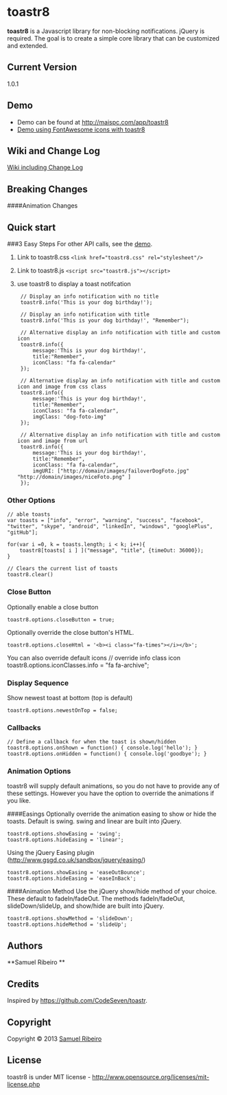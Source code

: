 # toastr8
**toastr8** is a Javascript library for non-blocking notifications. jQuery is required. The goal is to create a simple core library that can be customized and extended.


## Current Version
1.0.1


## Demo
- Demo can be found at http://maispc.com/app/toastr8
- [Demo using FontAwesome icons with toastr8](http://plnkr.co/edit/6W9URNyyp2ItO4aUWzBB?p=preview)


## Wiki and Change Log
[Wiki including Change Log](http://maispc.com/app/toastr8/wiki)

## Breaking Changes
 
####Animation Changes

## Quick start

###3 Easy Steps
For other API calls, see the [demo](http://maispc.com/app/toastr8).

1. Link to toastr8.css `<link href="toastr8.css" rel="stylesheet"/>`

2. Link to toastr8.js `<script src="toastr8.js"></script>`

3. use toastr8 to display a toast notifcation

		// Display an info notification with no title
		toastr8.info('This is your dog birthday!');
		
		// Display an info notification with title
		toastr8.info('This is your dog birthday!', "Remember");
		
		// Alternative display an info notification with title and custom icon
		toastr8.info({
			message:'This is your dog birthday!', 
			title:"Remember",
			iconClass: "fa fa-calendar"
		});
		
		// Alternative display an info notification with title and custom icon and image from css class
		toastr8.info({
			message:'This is your dog birthday!', 
			title:"Remember",
			iconClass: "fa fa-calendar",
			imgClass: "dog-foto-img"
		});
		
		// Alternative display an info notification with title and custom icon and image from url
		toastr8.info({
			message:'This is your dog birthday!', 
			title:"Remember",
			iconClass: "fa fa-calendar",
			imgURI: ["http://domain/images/failoverDogFoto.jpg" "http://domain/images/niceFoto.png" ]
		});


### Other Options
	// able toasts
	var toasts = ["info", "error", "warning", "success", "facebook", "twitter", "skype", "android", "linkedIn", "windows", "googlePlus", "gitHub"];
	
	for(var i =0, k = toasts.length; i < k; i++){
		toastr8[toasts[ i ] ]("message", "title", {timeOut: 36000});
	}
		
	// Clears the current list of toasts
	toastr8.clear()

	
### Close Button
Optionally enable a close button

    toastr8.options.closeButton = true;

Optionally override the close button's HTML. 

    toastr8.options.closeHtml = '<b><i class="fa-times"></i></b>';

You can also override default icons
	// override info class icon
   toastr8.options.iconClasses.info = "fa fa-archive";

   
### Display Sequence
Show newest toast at bottom (top is default)

	toastr8.options.newestOnTop = false;

	
### Callbacks
	// Define a callback for when the toast is shown/hidden
	toastr8.options.onShown = function() { console.log('hello'); }
	toastr8.options.onHidden = function() { console.log('goodbye'); }

	
### Animation Options
toastr8 will supply default animations, so you do not have to provide any of these settings. However you have the option to override the animations if you like.


####Easings
Optionally override the animation easing to show or hide the toasts. Default is swing. swing and linear are built into jQuery.

	toastr8.options.showEasing = 'swing';
	toastr8.options.hideEasing = 'linear';

Using the jQuery Easing plugin (http://www.gsgd.co.uk/sandbox/jquery/easing/)

	toastr8.options.showEasing = 'easeOutBounce';
	toastr8.options.hideEasing = 'easeInBack';

	
####Animation Method
Use the jQuery show/hide method of your choice. These default to fadeIn/fadeOut. The methods fadeIn/fadeOut, slideDown/slideUp, and show/hide are built into jQuery.

	toastr8.options.showMethod = 'slideDown'; 
	toastr8.options.hideMethod = 'slideUp'; 

	
## Authors
**Samuel Ribeiro **


## Credits
Inspired by https://github.com/CodeSeven/toastr.


## Copyright
Copyright © 2013 [Samuel Ribeiro](http://twitter.com/_saribe)

## License 
toastr8 is under MIT license - http://www.opensource.org/licenses/mit-license.php
